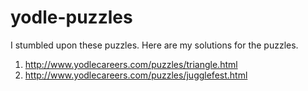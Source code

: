 # yodle-puzzles
I stumbled upon these puzzles. Here are my solutions for the puzzles.

1. http://www.yodlecareers.com/puzzles/triangle.html
2. http://www.yodlecareers.com/puzzles/jugglefest.html
